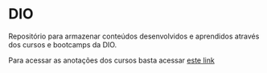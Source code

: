 # DIO

Repositório para armazenar conteúdos desenvolvidos e aprendidos através dos cursos e bootcamps da DIO.

Para acessar as anotações dos cursos basta acessar [este link](https://marlonprado04.notion.site/DIO-8dbfd5bea50f4b5394216ad351035a1d?pvs=4)
